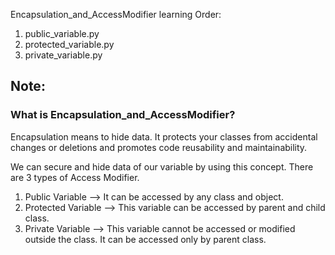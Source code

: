 Encapsulation_and_AccessModifier learning Order:

1. public_variable.py
2. protected_variable.py
3. private_variable.py


## Note:

### What is Encapsulation_and_AccessModifier?

Encapsulation means to hide data. It protects your classes from accidental changes or deletions and promotes code reusability and maintainability. 

We can secure and hide data of our variable by using this concept. There are 3 types of Access Modifier.

1. Public Variable  -->  It can be accessed by any class and object.
2. Protected Variable  -->  This variable can be accessed by parent and child class.
3. Private Variable  --> This variable cannot be accessed or modified outside the class. It can be accessed only by parent class.